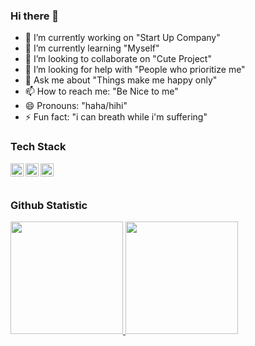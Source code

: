 ### Hi there 👋

- 🔭 I’m currently working on "Start Up Company"
- 🌱 I’m currently learning "Myself"
- 👯 I’m looking to collaborate on "Cute Project"
- 🤔 I’m looking for help with "People who prioritize me"
- 💬 Ask me about "Things make me happy only"
- 📫 How to reach me: "Be Nice to me"
- 😄 Pronouns: "haha/hihi"
- ⚡ Fun fact: "i can breath while i'm suffering"


### Tech Stack
  <a href="https://flutter.dev/"><img align="left" alt="Flutter" title="Flutter" width="21px" src="https://saigontechnology.com/assets/media/Blog/flutter-what-is-it.webp" /></a>
  <a href="https://nuxt.com/"><img align="left" alt="NuxtJs" title="NuxtJs" width="21px" src="https://upload.wikimedia.org/wikipedia/commons/thumb/6/66/Nuxt_logo_%282021%29.svg/2560px-Nuxt_logo_%282021%29.svg.png" /></a>
  <a href="https://laravel.com/"><img align="left" alt="Laravel" title="Laravel" width="21px" src="https://upload.wikimedia.org/wikipedia/commons/thumb/9/9a/Laravel.svg/985px-Laravel.svg.png" /></a>
  <br>
  <br>
  

### Github Statistic
<p align="left">
<a href="https://github.com/mahesawp45">
  <img height="180em" src="https://github-readme-stats-eight-theta.vercel.app/api?username=mahesawp45&show_icons=true&theme=algolia&include_all_commits=true&count_private=true"/>
  <img height="180em" src="https://github-readme-stats-eight-theta.vercel.app/api/top-langs/?username=mahesawp45&layout=compact&langs_count=8&theme=algolia"/>
</a>
</p>
